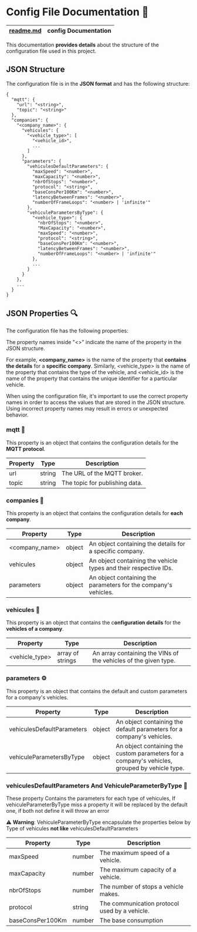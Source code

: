 # Config File Documentation  📝

|[readme.md](./readme.md)|config Documentation|
|---|---|


This documentation **provides details** about the structure of the configuration file used in this project.

## JSON Structure
The configuration file is in the **JSON format** and has the following structure:
```
{
  "mqtt": {
    "url": "<string>",
    "topic": "<string>"
  },
  "companies": {
    "<company_name>": {
      "vehicules": {
        "<vehicle_type>": [
          "<vehicle_id>",
          ...
        ]
      },
      "parameters": {
        "vehiculesDefaultParameters": {
          "maxSpeed": "<number>",
          "maxCapacity": "<number>",
          "nbrOfStops": "<number>",
          "protocol": "<string>",
          "baseConsPer100Km": "<number>",
          "latencyBetweenFrames": "<number>",
          "numberOfFrameLoops": "<number> | 'infinite'"
        },
        "vehiculeParametersByType": {
          "<vehicle_type>": {
            "nbrOfStops": "<number>",
            "MaxCapacity": "<number>",
            "maxSpeed": "<number>",
            "protocol": "<string>",
            "baseConsPer100Km": "<number>",
            "latencyBetweenFrames": "<number>",
            "numberOfFrameLoops": "<number> | 'infinite'"
          },
          ...
        }
      }
    },
    ...
  }
}
```
## JSON Properties 🔍
The configuration file has the following properties:

The property names inside "<>" indicate the name of the property in the JSON structure. 

For example, **<company_name>** is the name of the property that **contains the details** for a **specific company**. 
Similarly, <vehicle_type> is the name of the property that contains the type of the vehicle, and <vehicle_id> is the name of the property that contains the unique identifier for a particular vehicle.

When using the configuration file, it's important to use the correct property names in order to access the values that are stored in the JSON structure. Using incorrect property names may result in errors or unexpected behavior.

### mqtt  🔌
This property is an object that contains the configuration details for the **MQTT protocol**.

| Property | Type | Description |
|----------|------|-------------|
url|string|The URL of the MQTT broker.
topic|string|The topic for publishing data.

### companies 👥
This property is an object that contains the configuration details for **each company**.

|Property|Type|Description|
|--------|----|------------|
<company_name>|object|An object containing the details for a specific company.|
vehicules|	object	|An object containing the vehicle types and their respective IDs.|
parameters|object|An object containing the parameters for the company's vehicles.|

### vehicules 🚗
This property is an object that contains the c**onfiguration details** for the **vehicles of a company**.

|Property|Type|Description|
|--------|----|-----------|
<vehicle_type>|array of strings|An array containing the VINs of the vehicles of the given type.|


### parameters ⚙️
This property is an object that contains the default and custom parameters for a company's vehicles.

|Property|Type|Description|
|--------|----|-----------|
vehiculesDefaultParameters|object|An object containing the default parameters for a company's vehicles.|
vehiculeParametersByType|object|An object containing the custom parameters for a company's vehicles, grouped by vehicle type.|

### vehiculesDefaultParameters And VehiculeParameterByType  🚦

These property Contains the parameters for each type of vehicules, If vehiculeParameterByType miss a property it will be replaced by the default one, if both not define it will throw an error

⚠️ <b>Warning</b>: VehiculeParameterByType encapsulate the properties below by Type of vehicules **not like** vehiculesDefaultParameters

|Property|Type|Description|
|---|---|---|
maxSpeed|number|The maximum speed of a vehicle.|
maxCapacity|number|The maximum capacity of a vehicle.|
nbrOfStops|number|The number of stops a vehicle makes.|
protocol|string|The communication protocol used by a vehicle.
baseConsPer100Km|number|The base consumption
